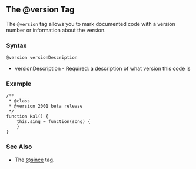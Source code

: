 ## The @version Tag ##

The `@version` tag allows you to mark documented code with a version number or information about the version.

### Syntax ###

```
@version versionDescription
```
  * versionDescription - Required: a description of what version this code is

### Example ###

```
/**
 * @class
 * @version 2001 beta release
 */
function Hal() {
    this.sing = function(song) {
    }
}
```

### See Also ###
  * The [@since](TagSince.md) tag.
